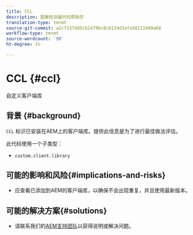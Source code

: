 ```yaml
---
title: CCL
description: 图案检测器代码帮助页
translation-type: tm+mt
source-git-commit: a2c7137dd5cb2479bc0c6134d3afa58111049a68
workflow-type: tm+mt
source-wordcount: '90'
ht-degree: 1%

---
```



# CCL {#ccl}

自定义客户端库

## 背景 {#background}

`CCL` 标识已安装在AEM上的客户端库。提供此信息是为了进行最佳做法评估。

此代码使用一个子类型：
* `custom.client.library`

## 可能的影响和风险{#implications-and-risks}

* 应查看已添加到AEM的客户端库，以确保不会出现重复，并且使用最新版本。

## 可能的解决方案{#solutions}

* 请联系我们的[AEM支持团队](https://helpx.adobe.com/enterprise/using/support-for-experience-cloud.html)以获得说明或解决问题。
